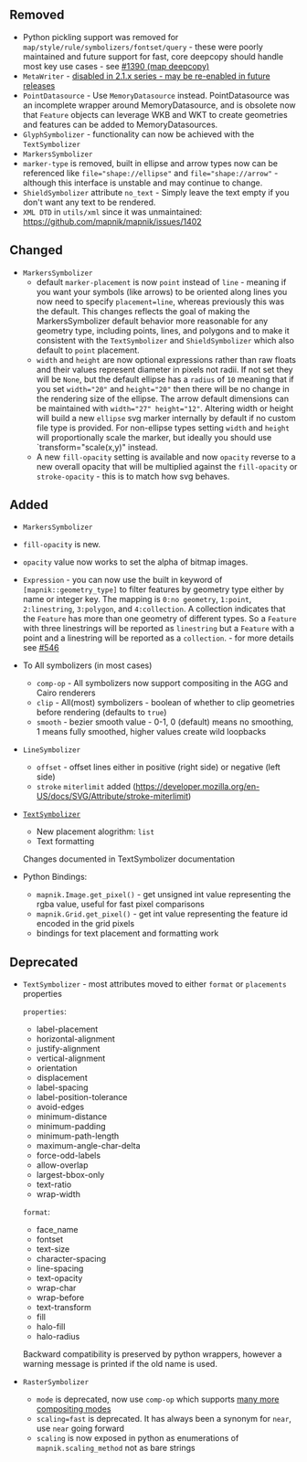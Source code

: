 ## Removed
 * Python pickling support was removed for `map/style/rule/symbolizers/fontset/query` - these were poorly maintained and future support for fast, core deepcopy should handle most key use cases - see [#1390 (map deepcopy)](https://github.com/mapnik/mapnik/issues/1390)
 * `MetaWriter` - [disabled in 2.1.x series - may be re-enabled in future releases](https://github.com/mapnik/mapnik/issues/1240)
 * `PointDatasource` - Use `MemoryDatasource` instead. PointDatasource was an incomplete wrapper around MemoryDatasource, and is obsolete now that `Feature` objects can leverage WKB and WKT to create geometries and features can be added to MemoryDatasources.
 * `GlyphSymbolizer` - functionality can now be achieved with the `TextSymbolizer`
 * `MarkersSymbolizer` 
  * `marker-type` is removed, built in ellipse and arrow types now can be referenced like `file="shape://ellipse"` and `file="shape://arrow"` - although this interface is unstable and may continue to change.
 * `ShieldSymbolizer` attribute `no_text` - Simply leave the text empty if you don't want any text to be rendered.
 * `XML DTD` in `utils/xml` since it was unmaintained: https://github.com/mapnik/mapnik/issues/1402

## Changed

 * `MarkersSymbolizer`
   * default `marker-placement` is now `point` instead of `line` - meaning if you want your symbols (like arrows) to be oriented along lines you now need to specify `placement=line`, whereas previously this was the default. This changes reflects the goal of making the MarkersSymbolizer default behavior more reasonable for any geometry type, including points, lines, and polygons and to make it consistent with the `TextSymbolizer` and `ShieldSymbolizer` which also default to `point` placement.
   * `width` and `height` are now optional expressions rather than raw floats and their values represent diameter in pixels not radii. If not set they will be `None`, but the default ellipse has a `radius` of `10` meaning that if you set `width="20"` and `height="20"` then there will be no change in the rendering size of the ellipse. The arrow default dimensions can be maintained with `width="27" height="12"`. Altering width or height will build a new `ellipse` svg marker internally by default if no custom file type is provided. For non-ellipse types setting `width` and `height` will proportionally scale the marker, but ideally you should use `transform="scale(x,y)" instead.
   * A new `fill-opacity` setting is available and now `opacity` reverse to a new overall opacity that will be multiplied against the `fill-opacity` or `stroke-opacity` - this is to match how svg behaves.

## Added
 * `MarkersSymbolizer`
  * `fill-opacity` is new.
  * `opacity` value now works to set the alpha of bitmap images.
 * `Expression` - you can now use the built in keyword of `[mapnik::geometry_type]` to filter features by geometry type either by name or integer key. The mapping is `0:no geometry`, `1:point`, `2:linestring`, `3:polygon`, and `4:collection`. A collection indicates that the `Feature` has more than one geometry of different types. So a `Feature` with three linestrings will be reported as `linestring` but a `Feature` with a point and a linestring will be reported as a `collection`. - for more details see [#546](https://github.com/mapnik/mapnik/issues/546)
 * To All symbolizers (in most cases)
   * `comp-op` - All symbolizers now support compositing in the AGG and Cairo renderers
   * `clip` - All(most) symbolizers - boolean of whether to clip geometries before rendering (defaults to `true`)
   * `smooth` - bezier smooth value - 0-1, 0 (default) means no smoothing, 1 means fully smoothed, higher values create wild loopbacks
 * `LineSymbolizer`
   * `offset` - offset lines either in positive (right side) or negative (left side)
   * `stroke` `miterlimit` added (https://developer.mozilla.org/en-US/docs/SVG/Attribute/stroke-miterlimit)
 * [`TextSymbolizer`](https://github.com/mapnik/mapnik/wiki/TextSymbolizer)
   * New placement alogrithm: `list`
   * Text formatting

   Changes documented in TextSymbolizer documentation
 * Python Bindings:
   * `mapnik.Image.get_pixel()` - get unsigned int value representing the rgba value, useful for fast pixel comparisons
   * `mapnik.Grid.get_pixel()` - get int value representing the feature id encoded in the grid pixels
   * bindings for text placement and formatting work 

## Deprecated

 * `TextSymbolizer` - most attributes moved to either `format` or `placements` properties

   `properties`:
      * label-placement
      * horizontal-alignment
      * justify-alignment
      * vertical-alignment
      * orientation
      * displacement
      * label-spacing
      * label-position-tolerance
      * avoid-edges
      * minimum-distance
      * minimum-padding
      * minimum-path-length
      * maximum-angle-char-delta
      * force-odd-labels
      * allow-overlap
      * largest-bbox-only
      * text-ratio
      * wrap-width

   `format`:
      * face_name
      * fontset
      * text-size
      * character-spacing
      * line-spacing
      * text-opacity
      * wrap-char
      * wrap-before
      * text-transform
      * fill
      * halo-fill
      * halo-radius

    Backward compatibility is preserved by python wrappers, however a warning message is printed if the old name is used.


 * `RasterSymbolizer`
   *  `mode` is deprecated, now use `comp-op` which supports [many more compositing modes](https://github.com/mapnik/mapnik/blob/master/include/mapnik/image_compositing.hpp#L42-79)
   *  `scaling=fast` is deprecated. It has always been a synonym for `near`, use `near` going forward
   *  `scaling` is now exposed in python as enumerations of `mapnik.scaling_method` not as bare strings
